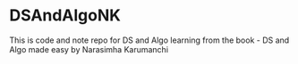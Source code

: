# DSAndAlgoNK
This is code and note repo for DS and Algo learning from the book - DS and Algo made easy by Narasimha Karumanchi
